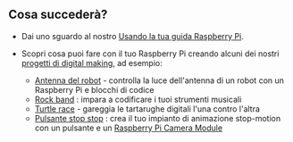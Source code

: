 ## Cosa succederà?

+ Dai uno sguardo al nostro [Usando la tua guida Raspberry Pi](https://projects.raspberrypi.org/en/projects/raspberry-pi-using).

+ Scopri cosa puoi fare con il tuo Raspberry Pi creando alcuni dei nostri [progetti di digital making](https://projects.raspberrypi.org), ad esempio:
    
    + [Antenna del robot](https://projects.raspberrypi.org/en/projects/robot-antenna) - controlla la luce dell'antenna di un robot con un Raspberry Pi e blocchi di codice
    + [Rock band](https://projects.raspberrypi.org/en/projects/rock-band) : impara a codificare i tuoi strumenti musicali
    + [Turtle race](https://projects.raspberrypi.org/en/projects/turtle-race) - gareggia le tartarughe digitali l'una contro l'altra
    + [Pulsante stop stop](https://projects.raspberrypi.org/en/projects/push-button-stop-motion) : crea il tuo impianto di animazione stop-motion con un pulsante e un [Raspberry Pi Camera Module](https://www.raspberrypi.org/products/camera-module-v2/)